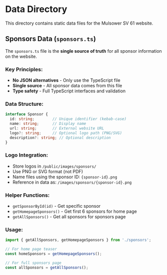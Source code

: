 # Data Directory

This directory contains static data files for the Mulsower SV 61 website.

## Sponsors Data (`sponsors.ts`)

The `sponsors.ts` file is the **single source of truth** for all sponsor information on the website. 

### Key Principles:
- **No JSON alternatives** - Only use the TypeScript file
- **Single source** - All sponsor data comes from this file
- **Type safety** - Full TypeScript interfaces and validation

### Data Structure:
```typescript
interface Sponsor {
  id: string;        // Unique identifier (kebab-case)
  name: string;      // Display name
  url: string;       // External website URL
  logo?: string;     // Optional logo path (PNG/SVG)
  description?: string; // Optional description
}
```

### Logo Integration:
- Store logos in `/public/images/sponsors/`
- Use PNG or SVG format (not PDF)
- Name files using the sponsor ID: `{sponsor-id}.png`
- Reference in data as: `/images/sponsors/{sponsor-id}.png`

### Helper Functions:
- `getSponsorById(id)` - Get specific sponsor
- `getHomepageSponsors()` - Get first 6 sponsors for home page
- `getAllSponsors()` - Get all sponsors for sponsors page

### Usage:
```typescript
import { getAllSponsors, getHomepageSponsors } from './sponsors';

// For home page teaser
const homeSponsors = getHomepageSponsors();

// For full sponsors page
const allSponsors = getAllSponsors();
```